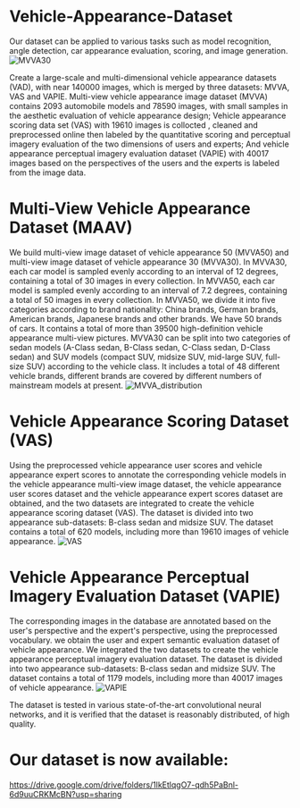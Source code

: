 # Vehicle-Appearance-Dataset 
Our dataset can be applied to various tasks such as model recognition, angle detection, car appearance evaluation, scoring, and image generation.
![MVVA30](https://github.com/KDafu/Vehicle-Appearance-Dataset/assets/101496714/d2aedc65-1a9b-468b-a822-861dc0492770)

Create a large-scale and multi-dimensional vehicle appearance datasets (VAD), with near 140000 images, which is merged by three datasets: MVVA, VAS and VAPIE. Multi-view vehicle appearance image dataset (MVVA) contains 2093 automobile models and 78590 images, with small samples in the aesthetic evaluation of vehicle appearance design; Vehicle appearance scoring data set (VAS) with 19610 images is collocted , cleaned and preprocessed online then labeled by the quantitative scoring and perceptual imagery evaluation of the two dimensions of users and experts; And vehicle appearance perceptual imagery evaluation dataset (VAPIE) with 40017 images based on the perspectives of the users and the experts is labeled from the image data. 
# Multi-View Vehicle Appearance Dataset (MAAV)
We build multi-view image dataset of vehicle appearance 50 (MVVA50) and multi-view image dataset of vehicle appearance 30 (MVVA30). 
In MVVA30, each car model is sampled evenly according to an interval of 12 degrees, containing a total of 30 images in every collection. In MVVA50, each car model is sampled evenly according to an interval of 7.2 degrees, containing a total of 50 images in every collection. 
In MVVA50, we divide it into five categories according to brand nationality: China brands, German brands, American brands, Japanese brands and other brands. We have 50 brands of cars. It contains a total of more than 39500 high-definition vehicle appearance multi-view pictures. 
MVVA30 can be split into two categories of sedan models (A-Class sedan, B-Class sedan, C-Class sedan, D-Class sedan) and SUV models (compact SUV, midsize SUV, mid-large SUV, full-size SUV) according to the vehicle class. It includes a total of 48 different vehicle brands, different brands are covered by different numbers of mainstream models at present.
![MVVA_distribution](https://github.com/KDafu/Vehicle-Appearance-Dataset/assets/101496714/d344c9e0-d7e3-454e-acb3-a16b322c5c8d)
# Vehicle Appearance Scoring Dataset (VAS)
Using the preprocessed vehicle appearance user scores and vehicle appearance expert scores to annotate the corresponding vehicle models in the vehicle appearance multi-view image dataset, the vehicle appearance user scores dataset and the vehicle appearance expert scores dataset are obtained, and the two datasets are integrated to create the vehicle appearance scoring dataset (VAS). The dataset is divided into two appearance sub-datasets: B-class sedan and midsize SUV. The dataset contains a total of 620 models, including more than 19610 images of vehicle appearance.
![VAS](https://github.com/KDafu/Vehicle-Appearance-Dataset/assets/101496714/608e6e20-166e-4b64-b435-7f784a367fba)
#  Vehicle Appearance Perceptual Imagery Evaluation Dataset (VAPIE)
The corresponding images in the database are annotated based on the user's perspective and the expert's perspective, using the preprocessed vocabulary. we obtain the user and expert semantic evaluation dataset of vehicle appearance. We integrated the two datasets to create the vehicle appearance perceptual imagery evaluation dataset. The dataset is divided into two appearance sub-datasets: B-class sedan and midsize SUV. The dataset contains a total of 1179 models, including more than 40017 images of vehicle appearance.
![VAPIE](https://github.com/KDafu/Vehicle-Appearance-Dataset/assets/101496714/0f4eae4d-39e5-479f-a634-92c8f2682702)

The dataset is tested in various state-of-the-art convolutional neural networks, and it is verified that the dataset is reasonably distributed, of high quality.
# Our dataset is now available:
https://drive.google.com/drive/folders/1lkEtlqgO7-qdh5PaBnl-6d9uuCRKMcBN?usp=sharing

